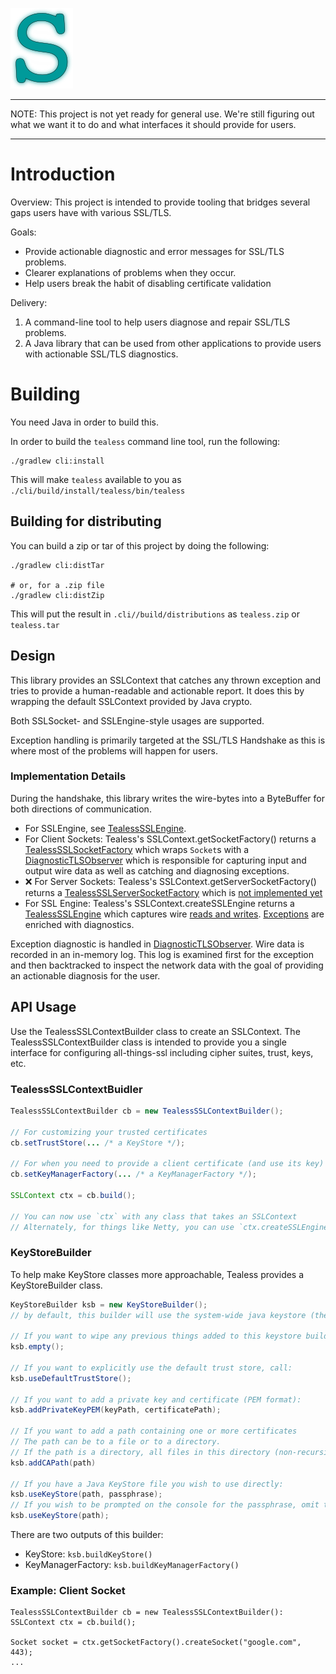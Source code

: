 
![tealess](tealess.png)

----

NOTE: This project is not yet ready for general use. We're still figuring out
what we want it to do and what interfaces it should provide for users.

----

# Introduction

Overview: This project is intended to provide tooling that bridges several gaps
users have with various SSL/TLS.

Goals:

* Provide actionable diagnostic and error messages for SSL/TLS problems.
* Clearer explanations of problems when they occur.
* Help users break the habit of disabling certificate validation

Delivery:

1. A command-line tool to help users diagnose and repair SSL/TLS problems.
2. A Java library that can be used from other applications to provide users with actionable SSL/TLS diagnostics.

# Building

You need Java in order to build this.

In order to build the `tealess` command line tool, run the following:

```
./gradlew cli:install
```

This will make `tealess` available to you as `./cli/build/install/tealess/bin/tealess`

## Building for distributing

You can build a zip or tar of this project by doing the following:

```
./gradlew cli:distTar

# or, for a .zip file
./gradlew cli:distZip
```

This will put the result in `.cli//build/distributions` as `tealess.zip` or `tealess.tar`

## Design

This library provides an SSLContext that catches any thrown exception and tries to provide a human-readable and actionable report. It does this by wrapping the default SSLContext provided by Java crypto.

Both SSLSocket- and SSLEngine-style usages are supported.

Exception handling is primarily targeted at the SSL/TLS Handshake as this is where most of the problems will happen for users.

### Implementation Details

During the handshake, this library writes the wire-bytes into a ByteBuffer for both directions of communication.

* For SSLEngine, see [TealessSSLEngine](https://github.com/elastic/tealess/blob/master/core/src/main/java/co/elastic/tealess/TealessSSLEngine.java#L20-L21).
* For Client Sockets: Tealess's SSLContext.getSocketFactory() returns a [TealessSSLSocketFactory](https://github.com/elastic/tealess/blob/master/core/src/main/java/co/elastic/tealess/TealessSSLSocketFactory.java#L50-L113) which wraps `Socket`s with a [DiagnosticTLSObserver](https://github.com/elastic/tealess/blob/master/core/src/main/java/co/elastic/tealess/DiagnosticTLSObserver.java) which is responsible for capturing input and output wire data as well as catching and diagnosing exceptions.
* :x: For Server Sockets: Tealess's SSLContext.getServerSocketFactory() returns a [TealessSSLServerSocketFactory](https://github.com/elastic/tealess/blob/master/core/src/main/java/co/elastic/tealess/TealessSSLServerSocketFactory.java) which is [not implemented yet](https://github.com/elastic/tealess/blob/master/core/src/main/java/co/elastic/tealess/TealessSSLServerSocket.java)
* For SSL Engine: Tealess's SSLContext.createSSLEngine returns a [TealessSSLEngine](https://github.com/elastic/tealess/blob/master/core/src/main/java/co/elastic/tealess/TealessSSLEngine.java) which captures wire [reads and writes](https://github.com/elastic/tealess/blob/master/core/src/main/java/co/elastic/tealess/TealessSSLEngine.java#L57-L70). [Exceptions](https://github.com/elastic/tealess/blob/master/core/src/main/java/co/elastic/tealess/TealessSSLEngine.java#L154-L157) are enriched with diagnostics.

Exception diagnostic is handled in [DiagnosticTLSObserver](https://github.com/elastic/tealess/blob/master/core/src/main/java/co/elastic/tealess/DiagnosticTLSObserver.java). Wire data is recorded in an in-memory log. This log is examined first for the exception and then backtracked to inspect the network data with the goal of providing an actionable diagnosis for the user.

## API Usage

Use the TealessSSLContextBuilder class to create an SSLContext. The TealessSSLContextBuilder class is intended to provide you a single interface for configuring all-things-ssl including cipher suites, trust, keys, etc.

### TealessSSLContextBuidler

```java
TealessSSLContextBuilder cb = new TealessSSLContextBuilder();

// For customizing your trusted certificates
cb.setTrustStore(... /* a KeyStore */);

// For when you need to provide a client certificate (and use its key)
cb.setKeyManagerFactory(... /* a KeyManagerFactory */);

SSLContext ctx = cb.build();

// You can now use `ctx` with any class that takes an SSLContext
// Alternately, for things like Netty, you can use `ctx.createSSLEngine()` to get an SSLEngine from the context.
```

### KeyStoreBuilder

To help make KeyStore classes more approachable, Tealess provides a KeyStoreBuilder class.

```java
KeyStoreBuilder ksb = new KeyStoreBuilder();
// by default, this builder will use the system-wide java keystore (the same as Java's default behavior)

// If you want to wipe any previous things added to this keystore builder:
ksb.empty();

// If you want to explicitly use the default trust store, call:
ksb.useDefaultTrustStore();

// If you want to add a private key and certificate (PEM format):
ksb.addPrivateKeyPEM(keyPath, certificatePath);

// If you want to add a path containing one or more certificates
// The path can be to a file or to a directory.
// If the path is a directory, all files in this directory (non-recursive) are added.
ksb.addCAPath(path)

// If you have a Java KeyStore file you wish to use directly:
ksb.useKeyStore(path, passphrase);
// If you wish to be prompted on the console for the passphrase, omit the passphrase argument:
ksb.useKeyStore(path);
```

There are two outputs of this builder:

* KeyStore: `ksb.buildKeyStore()`
* KeyManagerFactory: `ksb.buildKeyManagerFactory()`

### Example: Client Socket

```
TealessSSLContextBuilder cb = new TealessSSLContextBuilder():
SSLContext ctx = cb.build();

Socket socket = ctx.getSocketFactory().createSocket("google.com", 443);
...
```
